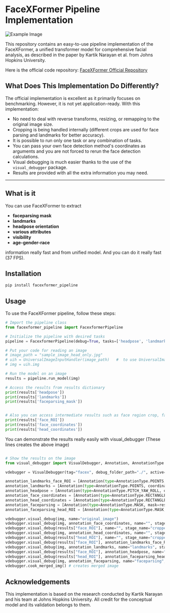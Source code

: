 # FaceXFormer Pipeline Implementation
![Example Image](0_merged.png)

This repository contains an easy-to-use pipeline implementation of the FaceXFormer, a unified transformer model for comprehensive facial analysis, as described in the paper by Kartik Narayan et al. from Johns Hopkins University.

Here is the official code repository: [FaceXFormer Official Repository](https://github.com/Kartik-3004/facexformer)

## What Does This Implementation Do Differently?

The official implementation is excellent as it primarily focuses on benchmarking. However, it is not yet application-ready. With this implementation:

- No need to deal with reverse transforms, resizing, or remapping to the original image size.
- Cropping is being handled internally (different crops are used for face parsing and landmarks for better accuracy).
- It is possible to run only one task or any combination of tasks.
- You can pass your own face detection method's coordinates as arguments and you are not forced to rerun the face detection calculations.
- Visual debugging is much easier thanks to the use of the `visual_debugger` package.
- Results are provided with all the extra information you may need.

---

## What is it 

You can use FaceXFormer to extract
- **faceparsing mask**
- **landmarks**
- **headpose orientation**
- **various attributes** 
- **visibility** 
- **age-gender-race** 

information really fast and from unified model.  And you can do it really fast (37 FPS).

## Installation
```bash
pip install facexformer_pipeline 
```

## Usage

To use the FaceXFormer pipeline, follow these steps:

```python
# Import the pipeline class
from facexformer_pipeline import FacexformerPipeline

# Initialize the pipeline with desired tasks
pipeline = FacexformerPipeline(debug=True, tasks=['headpose', 'landmark', 'faceparsing'])

# Put your code for reading an image 
# image_path = "sample_image_head_only.jpg"
# uih = UniversalImageInputHandler(image_path)   #  to use UniversalImageInputHandler you need "pip install image_input_handler"
# img = uih.img

# Run the model on an image
results = pipeline.run_model(img)

# Access the results from results dictionary
print(results['headpose'])
print(results['landmarks']) 
print(results['faceparsing_mask']) 


# Also you can access intermediate results such as face region crop, face coordinates etc
print(results['face_ROI'])
print(results['face_coordinates']) 
print(results['head_coordinates']) 


```

You can demonstrate the results really easily with visual_debugger
(These lines creates the above image)

```python

# Show the results on the image
from visual_debugger import VisualDebugger, Annotation, AnnotationType

vdebugger = VisualDebugger(tag="facex", debug_folder_path="./", active=True)

annotation_landmarks_face_ROI = [Annotation(type=AnnotationType.POINTS, coordinates=results["landmarks_face_ROI"])]
annotation_landmarks = [Annotation(type=AnnotationType.POINTS, coordinates=results["landmarks"])]
annotation_headpose = [Annotation(type=AnnotationType.PITCH_YAW_ROLL, orientation=[results["headpose"]["pitch"],results["headpose"]["yaw"],results["headpose"]["roll"] ])]
annotation_face_coordinates = [Annotation(type=AnnotationType.RECTANGLE, coordinates=results["face_coordinates"])]
annotation_head_coordinates = [Annotation(type=AnnotationType.RECTANGLE, coordinates=results["head_coordinates"])]
annotation_faceparsing = [Annotation(type=AnnotationType.MASK, mask=results["faceparsing_mask"])]
annotation_faceparsing_head_ROI = [Annotation(type=AnnotationType.MASK, mask=results["faceparsing_mask_head_ROI"])]

vdebugger.visual_debug(img, name="original_image")
vdebugger.visual_debug(img, annotation_face_coordinates, name="", stage_name="face_coor")
vdebugger.visual_debug(results["face_ROI"], name="", stage_name="cropped_face_ROI")
vdebugger.visual_debug(img, annotation_head_coordinates, name="", stage_name="head_coor")
vdebugger.visual_debug(results["head_ROI"], name="", stage_name="cropped_head_ROI")
vdebugger.visual_debug(results["face_ROI"], annotation_landmarks_face_ROI, name="landmarks", stage_name="on_face_ROI")
vdebugger.visual_debug(img, annotation_landmarks, name="landmarks", stage_name="on_image")
vdebugger.visual_debug(results["face_ROI"], annotation_headpose, name="headpose")
vdebugger.visual_debug(results["head_ROI"], annotation_faceparsing_head_ROI, name="faceparsing", stage_name="mask_on_head_ROI")
vdebugger.visual_debug(img, annotation_faceparsing, name="faceparsing", stage_name="mask_on_full_image")
vdebugger.cook_merged_img() # creates merged image
```

## Acknowledgements

This implementation is based on the research conducted by Kartik Narayan and his team at Johns Hopkins University. All credit for the conceptual model and its validation belongs to them.


